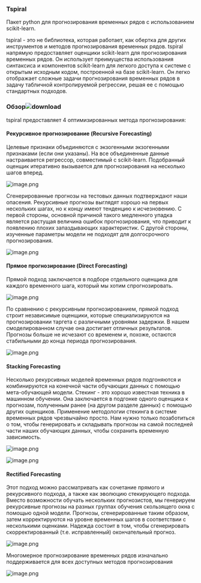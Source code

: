 ### Tspiral
Пакет python для прогнозирования временных рядов с использованием scikit-learn.

tspiral - это не библиотека, которая работает, как обертка для других инструментов и методов прогнозирования временных рядов. tspiral напрямую предоставляет оценщики scikit-learn для прогнозирования временных рядов. Он использует преимущества использования синтаксиса и компонентов scikit-learn для легкого доступа к системе с открытым исходным кодом, построенной на базе scikit-learn. Он легко отображает сложные задачи прогнозирования временных рядов в задачу табличной контролируемой регрессии, решая ее с помощью стандартных подходов.

### Обзор![download](https://user-images.githubusercontent.com/113238801/203780062-ed286ee3-eb47-48de-a1ea-dc3945688700.png)


tspiral предоставляет 4 оптимизированных метода прогнозирования:

#### Рекурсивное прогнозирование (Recursive Forecasting)
Целевые признаки объединяются с экзогенными экзогенными признаками (если они указаны). На все объединенные данные настраивается регрессор, совместимый с scikit-learn. Подобранный оценщик итеративно вызывается для прогнозирования на несколько шагов вперед.

![image.png](attachment:image.png)

Сгенерированные прогнозы на тестовых данных подтверждают наши опасения. Рекурсивные прогнозы выглядят хорошо на первых нескольких шагах, но к концу имеют тенденцию к исчезновению. С первой стороны, основной причиной такого медленного упадка является растущая величина ошибок прогнозирования, что приводит к появлению плохих запаздывающих характеристик. С другой стороны, изученные параметры модели не подходят для долгосрочного прогнозирования.

![image.png](attachment:image.png)

#### Прямое прогнозирование (Direct Forecasting)
Прямой подход заключается в подборе отдельного оценщика для каждого временного шага, который мы хотим спрогнозировать.

![image.png](attachment:image.png)

По сравнению с рекурсивным прогнозированием, прямой подход строит независимые оценщики, которые специализируются на прогнозировании таргета с различными уровнями задержки. В нашем смоделированном случае она достигает отличных результатов. Прогнозы больше не исчезают со временем и, похоже, остаются стабильными до конца периода прогнозирования.

![image.png](attachment:image.png)

#### Stacking Forecasting

Несколько рекурсивных моделей временных рядов подгоняются и комбинируются на конечной части обучающих данных с помощью мета-обучающей модели.
Стекинг - это хорошо известная техника в машинном обучении. Она заключается в подгонке одного оценщика к прогнозам, полученным ранее (на другом разделе данных) с помощью других оценщиков. Применение методологии стекинга в системе временных рядов чрезвычайно просто. Нам нужно только позаботиться о том, чтобы генерировать и складывать прогнозы на самой последней части наших обучающих данных, чтобы сохранить временную зависимость.

![image.png](attachment:image.png)

![image.png](attachment:image.png)

#### Rectified Forecasting

Этот подход можно рассматривать как сочетание прямого и рекурсивного подхода, а также как эволюцию стекирующего подхода. Вместо возможности обучать нескольких прогнозистов, мы генерируем рекурсивные прогнозы на разных группах обучения скользящего окна с помощью одной модели. Прогнозы, сгенерированные таким образом, затем корректируются на уровне временных шагов в соответствии с несколькими оценками. Надежда состоит в том, чтобы сгенерировать скорректированный (т.е. исправленный) окончательный прогноз.

![image.png](attachment:image.png)

Многомерное прогнозирование временных рядов изначально поддерживается для всех доступных методов прогнозирования

![image.png](attachment:image.png)


